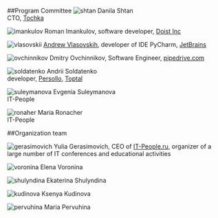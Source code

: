 ##Program Committee
![shtan](https://img-fotki.yandex.ru/get/195648/121639917.103/0_180d49_899da6d1_orig) Danila Shtan<br>CTO, [Tochka](https://tochka.com)

![imankulov](https://img-fotki.yandex.ru/get/94596/121639917.103/0_180d47_c749c124_orig) Roman Imankulov, software developer, [Doist Inc](https://doist.com)

![vlasovskii](https://img-fotki.yandex.ru/get/56796/121639917.dc/0_14bbaf_3f642a40_orig) [Andrew Vlasovskih](http://pirx.ru), developer of IDE PyCharm, [JetBrains](https://www.jetbrains.com)

![ovchinnikov](https://img-fotki.yandex.ru/get/41138/121639917.dc/0_14bbae_d29aa7cc_orig) Dmitry Ovchinnikov, Software Engineer, [pipedrive.com](https://www.pipedrive.com/ru) 

![soldatenko](https://img-fotki.yandex.ru/get/251308/356682190.0/0_1597f8_df717725_orig) Andrii Soldatenko<br>developer, [Persollo](https://persollo.com), [Toptal](https://www.toptal.com)

![suleymanova](https://img-fotki.yandex.ru/get/195132/121639917.103/0_180d52_5de239c0_orig) Evgenia Suleymanova<br>IT-People

![ronaher](https://img-fotki.yandex.ru/get/197741/121639917.103/0_180d4f_8d6f7195_orig) Maria Ronacher<br>IT-People

##Organization team

![gerasimovich](https://img-fotki.yandex.ru/get/195990/121639917.103/0_180d4e_d97021d0_orig) Yulia Gerasimovich, CEO of [IT-People.ru](http://it-people.ru/), organizer of a large number of IT conferences and educational activities

![voronina](https://img-fotki.yandex.ru/get/42692/121639917.103/0_180d54_28c36dde_orig) Elena Voronina

![shulyndina](https://img-fotki.yandex.ru/get/51236/121639917.103/0_180d53_d3c83db2_orig) Ekaterina Shulyndina

![kudinova](https://img-fotki.yandex.ru/get/42692/121639917.103/0_180d50_5b7d76ae_orig) Ksenya Kudinova

![pervuhina](https://img-fotki.yandex.ru/get/195990/121639917.103/0_180d51_c4688eef_orig) Maria Pervuhina

